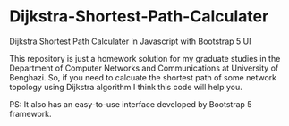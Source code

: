 # Dijkstra-Shortest-Path-Calculater
Dijkstra Shortest Path Calculater in Javascript with Bootstrap 5 UI

This repository is just a homework solution for my graduate studies in the Department of Computer Networks and Communications at University of Benghazi.
So, if you need to calcuate the shortest path of some network topology using Dijkstra algorithm I think this code will help you.

PS: It also has an easy-to-use interface developed by Bootstrap 5 framework.
